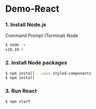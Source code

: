 # Demo-React

### 1. Install Node.js

Command Prompt (Terminal)  Node
```sh
$ node -v
v10.19 ~
```

### 2. Install Node packages

```sh
$ npm install --save styled-components
$ npm install
```

### 3. Run React

```sh
$ npm start
```